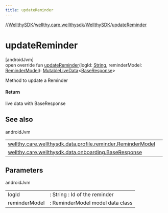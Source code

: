 ```yaml
---
title: updateReminder
---
```

//[WellthySDK](../../../index.html)/[wellthy.care.wellthysdk](../index.html)/[WellthySDK](index.html)/[updateReminder](update-reminder.html)



# updateReminder



[androidJvm]\
open override fun [updateReminder](update-reminder.html)(logId: [String](https://kotlinlang.org/api/latest/jvm/stdlib/kotlin/-string/index.html), reminderModel: [ReminderModel](../../wellthy.care.wellthysdk.data.profile.reminder/-reminder-model/index.html)): [MutableLiveData](https://developer.android.com/reference/kotlin/androidx/lifecycle/MutableLiveData.html)&lt;[BaseResponse](../../wellthy.care.wellthysdk.data.onboarding/-base-response/index.html)&gt;



Method to update a Reminder



#### Return



live data with BaseResponse



## See also


androidJvm

| | |
|---|---|
| [wellthy.care.wellthysdk.data.profile.reminder.ReminderModel](../../wellthy.care.wellthysdk.data.profile.reminder/-reminder-model/index.html) |  |
| [wellthy.care.wellthysdk.data.onboarding.BaseResponse](../../wellthy.care.wellthysdk.data.onboarding/-base-response/index.html) |  |



## Parameters


androidJvm

| | |
|---|---|
| logId | : String : Id of the reminder |
| reminderModel | : ReminderModel model data class |




